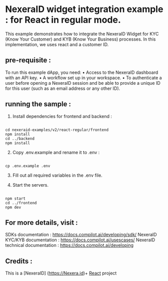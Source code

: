 
NexeraID widget integration example : for React in regular mode. 
===========================================================

This example demonstrates how to integrate the NexeraID Widget for KYC (Know Your Customer) and KYB (Know Your Business) processes. In this implementation, we uses react and a customer ID. 

## pre-requisite :

To run this example dApp, you need:
	•	Access to the NexeraID dashboard with an API key.
	•	A workflow set up in your workspace.
	•	To authenticate a user before opening a NexeraID session and be able to provide a unique ID for this user (such as an email address or any other ID).


## running the sample :

1. Install dependencies for frontend and backend :

~~~~

cd nexeraid-examples/v2/react-regular/frontend 
npm install
cd ../backend
npm install

~~~~

2) Copy .env.example and rename it to .env :

~~~~

cp .env.example .env 

~~~~

3) Fill out all required variables in the .env file.

4) Start the servers.

~~~~

npm start
cd ../frontend
npm dev

~~~~

## For more details, visit : 

SDKs documentation : https://docs.compilot.ai/developing/sdk/
NexeraID KYC/KYB documentation : https://docs.compilot.ai/usescases/
NexeraID technical documentation :   https://docs.compilot.ai/developing

## Credits :

This is a [NexeraID] (https://Nexera.id)+ [React](https://react.dev/) project